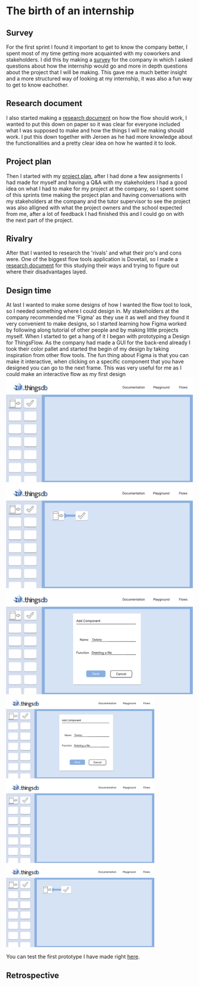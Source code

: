 # The birth of an internship

## Survey

For the first sprint I found it important to get to know the company better, I spent most of my time getting more acquainted with my coworkers and stakeholders. I did this by making a [survey](uploads/fe6bfe46eb91219766094d8bedc8c238/Vragenlijst_Cesbit.pdf) for the company in which I asked questions about how the internship would go and more in depth questions about the project that I will be making. This gave me a much better insight and a more structured way of looking at my internship, it was also a fun way to get to know eachother.

## Research document

I also started making a [research document](uploads/5b4dc45be38e584e31897731814bff68/Werking_Flow.pdf) on how the flow should work, I wanted to put this down on paper so it was clear for everyone included what I was supposed to make and how the things I will be making should work. I put this down together with Jeroen as he had more knowledge about the functionalities and a pretty clear idea on how he wanted it to look. 

## Project plan

Then I started with my [project plan](uploads/73b496acd3f468691ddc125976de4f1e/Projectplan_Daan_Matheeuwsen_V2.pdf), after I had done a few assignments I had made for myself and having a Q&A with my stakeholders I had a good idea on what I had to make for my project at the company, so I spent some of this sprints time making the project plan and having conversations with my stakeholders at the company and the tutor supervisor to see the project was also alligned with what the project owners and the school expected from me, after a lot of feedback I had finished this and I could go on with the next part of the project.

## Rivalry

After that I wanted to research the 'rivals' and what their pro's and cons were. One of the biggest flow tools application is Dovetail, so I made a [research document](uploads/ca4738ea9d65640fcd042b8e875d8b1e/Research_Document_Dovetail_ENG.pdf) for this studying their ways and trying to figure out where their disadvantages layed.

## Design time

At last I wanted to make some designs of how I wanted the flow tool to look, so I needed something where I could design in. My stakeholders at the company recommended me 'Figma' as they use it as well and they found it very convenient to make designs, so I started learning how Figma worked by following along tutorial of other people and by making little projects myself. When I started to get a hang of it I began with prototyping a Design for ThingsFlow. As the company had made a GUI for the back-end already I took their color pallet and started the begin of my design by taking inspiration from other flow tools. The fun thing about Figma is that you can make it interactive, when clicking on a specific component that you have designed you can go to the next frame. This was very useful for me as I could make an interactive flow as my first design
![image](uploads/f7f5086b06454a08be35a4b58271fe28/image.png)
![image](uploads/e048c7c9b86d5e3e3ce06a82fea5bc6e/image.png)
![image](uploads/0818e8600cd74b9cbc360d33689d78db/image.png)
<img src="uploads/0818e8600cd74b9cbc360d33689d78db/image.png"  width="400" height="auto">
<img src="uploads/f7f5086b06454a08be35a4b58271fe28/image.png"  width="400" height="auto">
<img src="uploads/e048c7c9b86d5e3e3ce06a82fea5bc6e/image.png"  width="400" height="auto">

You can test the first prototype I have made right [here](https://www.figma.com/proto/X1ugwhMIqFoLcablj3Rcme/ThingsFlow_V1?node-id=32%3A606&scaling=scale-down&page-id=0%3A1&starting-point-node-id=1%3A46&show-proto-sidebar=1).


## Retrospective